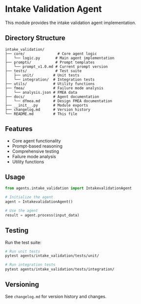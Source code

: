 # Intake Validation Agent

This module provides the intake validation agent implementation.

## Directory Structure

```
intake_validation/
├── core/               # Core agent logic
│   └── logic.py       # Main agent implementation
├── prompts/           # Prompt templates
│   └── prompt_v1.0.md # Current prompt version
├── tests/             # Test suite
│   ├── unit/         # Unit tests
│   └── integration/  # Integration tests
├── utils/            # Utility functions
├── fmea/             # Failure mode analysis
│   └── analysis.json # FMEA data
├── docs/             # Agent documentation
│   └── dfmea.md      # Design FMEA documentation
├── __init__.py       # Module exports
├── changelog.md      # Version history
└── README.md         # This file
```

## Features

- Core agent functionality
- Prompt-based reasoning
- Comprehensive testing
- Failure mode analysis
- Utility functions

## Usage

```python
from agents.intake_validation import IntakevalidationAgent

# Initialize the agent
agent = IntakevalidationAgent()

# Use the agent
result = agent.process(input_data)
```

## Testing

Run the test suite:

```bash
# Run unit tests
pytest agents/intake_validation/tests/unit/

# Run integration tests
pytest agents/intake_validation/tests/integration/
```

## Versioning

See `changelog.md` for version history and changes.
